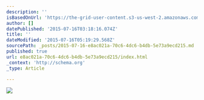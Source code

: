 ```yaml
---
description: ''
isBasedOnUrl: 'https://the-grid-user-content.s3-us-west-2.amazonaws.com/38ba7c0f-ce45-431b-9b00-982e67a3f527.jpg'
author: []
datePublished: '2015-07-16T03:18:16.074Z'
title: ''
dateModified: '2015-07-16T05:19:29.568Z'
sourcePath: _posts/2015-07-16-e8ac021a-70c6-4dc6-b4db-5e73a9ecd215.md
published: true
url: e8ac021a-70c6-4dc6-b4db-5e73a9ecd215/index.html
_context: 'http://schema.org'
_type: Article

---
```

![](https://the-grid-user-content.s3-us-west-2.amazonaws.com/38ba7c0f-ce45-431b-9b00-982e67a3f527.jpg)